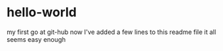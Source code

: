# hello-world
my first go at git-hub
now I've added a few lines to this readme file
it all seems easy enough
